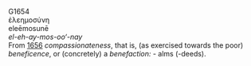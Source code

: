<body>
  <p>G1654<br>  ἐλεημοσύνη  <br> eleēmosunē  <br><i>el-eh-ay-mos-oo‘-nay </i><br>From <a href="g1656.htm">1656</a>  <i>compassionateness</i>, that is, (as exercised towards the poor) <i>beneficence</i>, or (concretely) a <i>benefaction:</i> - alms (-deeds).<br></p>
 </body>